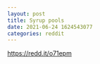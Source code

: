 ```yaml
--- 
layout: post 
title: Syrup pools 
date: 2021-06-24 1624543077 
categories: reddit 
--- 
```

https://redd.it/o71epm